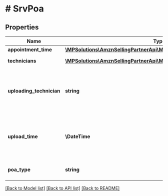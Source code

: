 # # SrvPoa

## Properties

Name | Type | Description | Notes
------------ | ------------- | ------------- | -------------
**appointment_time** | [**\MPSolutions\AmznSellingPartnerApi\Models\Services\SrvAppointmentTime**](SrvAppointmentTime.md) |  | [optional]
**technicians** | [**\MPSolutions\AmznSellingPartnerApi\Models\Services\SrvTechnician[]**](SrvTechnician.md) | A list of technicians. | [optional]
**uploading_technician** | **string** | The identifier of the technician who uploaded the POA. | [optional]
**upload_time** | **\DateTime** | The date and time when the POA was uploaded, in ISO 8601 format. | [optional]
**poa_type** | **string** | The type of POA uploaded. | [optional]

[[Back to Model list]](../../README.md#models) [[Back to API list]](../../README.md#endpoints) [[Back to README]](../../README.md)
